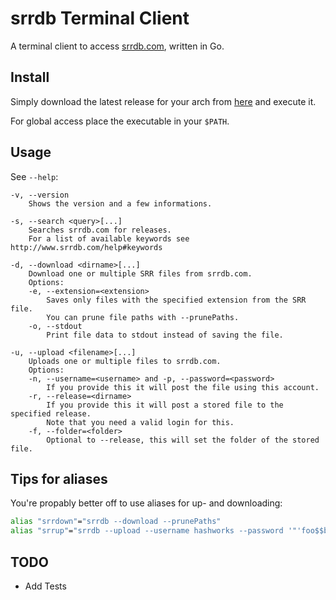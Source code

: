 # srrdb Terminal Client

A terminal client to access [srrdb.com](http://www.srrdb.com), written in Go.

## Install

Simply download the latest release for your arch from [here](https://github.com/hashworks/srrdbTerminalClient/releases/latest) and execute it.

For global access place the executable in your `$PATH`.

## Usage

See `--help`:
```
-v, --version
	Shows the version and a few informations.

-s, --search <query>[...]
	Searches srrdb.com for releases.
	For a list of available keywords see http://www.srrdb.com/help#keywords

-d, --download <dirname>[...]
	Download one or multiple SRR files from srrdb.com.
	Options:
	-e, --extension=<extension>
		Saves only files with the specified extension from the SRR file.
		You can prune file paths with --prunePaths.
	-o, --stdout
		Print file data to stdout instead of saving the file.

-u, --upload <filename>[...]
	Uploads one or multiple files to srrdb.com.
	Options:
	-n, --username=<username> and -p, --password=<password>
		If you provide this it will post the file using this account.
	-r, --release=<dirname>
		If you provide this it will post a stored file to the specified release.
		Note that you need a valid login for this.
	-f, --folder=<folder>
		Optional to --release, this will set the folder of the stored file.
```

## Tips for aliases

You're propably better off to use aliases for up- and downloading:
```sh
alias "srrdown"="srrdb --download --prunePaths"
alias "srrup"="srrdb --upload --username hashworks --password '"'foo$$bar'"'"
```

## TODO

* Add Tests
